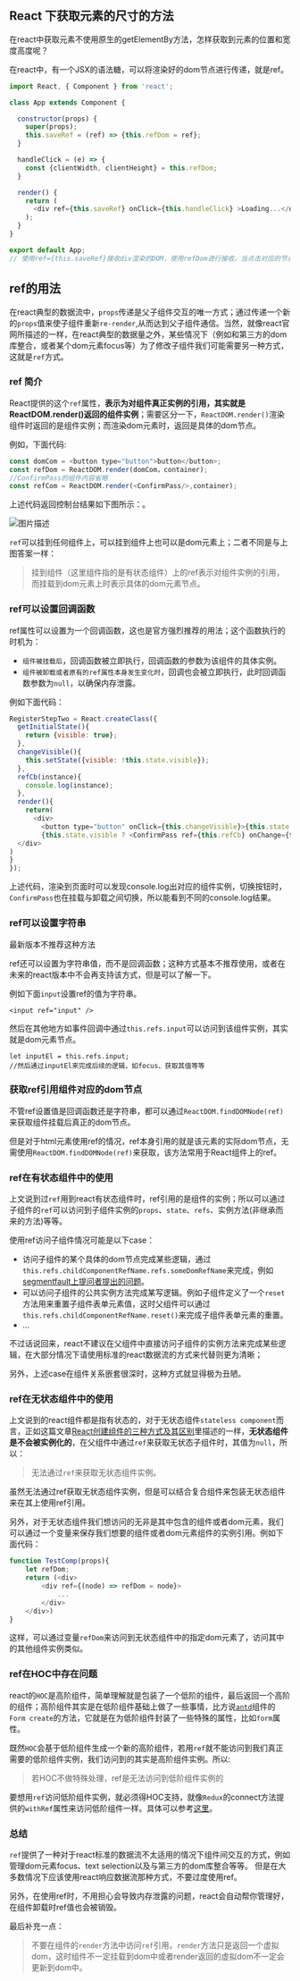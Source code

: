 ## React 下获取元素的尺寸的方法

在react中获取元素不使用原生的getElementBy方法，怎样获取到元素的位置和宽度高度呢？

在react中，有一个JSX的语法糖，可以将渲染好的dom节点进行传递，就是ref。

~~~js
import React, { Component } from 'react';

class App extends Component {

  constructor(props) {
    super(props);
    this.saveRef = (ref) => {this.refDom = ref};
  }

  handleClick = (e) => {
    const {clientWidth, clientHeight} = this.refDom;
  }

  render() {
    return (
      <div ref={this.saveRef} onClick={this.handleClick} >Loading...</div>
    );
  }
}

export default App;
// 使用ref={this.saveRef}接收div渲染的DOM，使用refDom进行接收。当点击对应的节点，就可以得到这个对象。
~~~

## ref的用法

在react典型的数据流中，`props`传递是父子组件交互的唯一方式；通过传递一个新的`props`值来使子组件重新`re-render`,从而达到父子组件通信。当然，就像react官网所描述的一样，在react典型的数据量之外，某些情况下（例如和第三方的dom库整合，或者某个dom元素focus等）为了修改子组件我们可能需要另一种方式，这就是`ref`方式。

### ref 简介

React提供的这个`ref`属性，**表示为对组件真正实例的引用，其实就是ReactDOM.render()返回的组件实例**；需要区分一下，`ReactDOM.render()`渲染组件时返回的是组件实例；而渲染dom元素时，返回是具体的dom节点。

例如，下面代码:

```js
const domCom = <button type="button">button</button>;
const refDom = ReactDOM.render(domCom，container);
//ConfirmPass的组件内容省略
const refCom = ReactDOM.render(<ConfirmPass/>,container);
```

上述代码返回控制台结果如下图所示：。

![图片描述](https://segmentfault.com/img/bVKvsR?w=1464&h=348)

`ref`可以挂到任何组件上，可以挂到组件上也可以是dom元素上；二者不同是与上图答案一样：

> 挂到组件（这里组件指的是有状态组件）上的ref表示对组件实例的引用，而挂载到dom元素上时表示具体的dom元素节点。

### ref可以设置回调函数

ref属性可以设置为一个回调函数，这也是官方强烈推荐的用法；这个函数执行的时机为：

- `组件被挂载后`，回调函数被立即执行，回调函数的参数为该组件的具体实例。
- `组件被卸载或者原有的ref属性本身发生变化时`，回调也会被立即执行，此时回调函数参数为`null`，以确保内存泄露。

例如下面代码：

```js
RegisterStepTwo = React.createClass({
  getInitialState(){
    return {visible: true};
  },
  changeVisible(){
    this.setState({visible: !this.state.visible});
  },
  refCb(instance){
    console.log(instance);
  },
  render(){
    return(
      <div>
      	<button type="button" onClick={this.changeVisible}>{this.state.visible ? '卸载' : '挂载'}ConfirmPass</button>
        {this.state.visible ? <ConfirmPass ref={this.refCb} onChange={this.handleChange}/>: null}
  </div>
)
}
});
```

上述代码，渲染到页面时可以发现console.log出对应的组件实例，切换按钮时，`ConfirmPass`也在挂载与卸载之间切换，所以能看到不同的console.log结果。

### ref可以设置字符串

最新版本不推荐这种方法

ref还可以设置为字符串值，而不是回调函数；这种方式基本不推荐使用，或者在未来的react版本中不会再支持该方式，但是可以了解一下。

例如下面`input`设置ref的值为字符串。

```
<input ref="input" />
```

然后在其他地方如事件回调中通过`this.refs.input`可以访问到该组件实例，其实就是dom元素节点。

```
let inputEl = this.refs.input;
//然后通过inputEl来完成后续的逻辑，如focus、获取其值等等
```

### 获取ref引用组件对应的dom节点

不管ref设置值是回调函数还是字符串，都可以通过`ReactDOM.findDOMNode(ref)`来获取组件挂载后真正的dom节点。

但是对于html元素使用ref的情况，ref本身引用的就是该元素的实际dom节点，无需使用`ReactDOM.findDOMNode(ref)`来获取，该方法常用于React组件上的ref。

### ref在有状态组件中的使用

上文说到过`ref`用到react有状态组件时，ref引用的是组件的实例；所以可以通过子组件的`ref`可以访问到子组件实例的`props`、`state`、`refs`、实例方法(非继承而来的方法)等等。

使用ref访问子组件情况可能是以下case：

- 访问子组件的某个具体的dom节点完成某些逻辑，通过`this.refs.childComponentRefName.refs.someDomRefName`来完成，例如[segmentfault上提问者提出的问题](https://segmentfault.com/q/1010000006253845/a-1020000008661267)。
- 可以访问子组件的公共实例方法完成某写逻辑。例如子组件定义了一个`reset`方法用来重置子组件表单元素值，这时父组件可以通过`this.refs.childComponentRefName.reset()`来完成子组件表单元素的重置。
- ...

不过话说回来，react不建议在父组件中直接访问子组件的实例方法来完成某些逻辑，在大部分情况下请使用标准的react数据流的方式来代替则更为清晰；

另外，上述case在组件关系嵌套很深时，这种方式就显得极为丑陋。

### ref在无状态组件中的使用

上文说到的react组件都是指有状态的，对于无状态组件`stateless component`而言，正如这篇文章[React创建组件的三种方式及其区别](http://www.cnblogs.com/wonyun/p/5930333.html)里描述的一样，**无状态组件是不会被实例化的**，在父组件中通过`ref`来获取无状态子组件时，其值为`null`，所以：

> 无法通过`ref`来获取无状态组件实例。

虽然无法通过ref获取无状态组件实例，但是可以结合复合组件来包装无状态组件来在其上使用ref引用。

另外，对于无状态组件我们想访问的无非是其中包含的组件或者dom元素，我们可以通过一个变量来保存我们想要的组件或者dom元素组件的实例引用。例如下面代码：

```js
function TestComp(props){
    let refDom;
    return (<div>
        <div ref={(node) => refDom = node}>
            ...
        </div>
    </div>)
}
```

这样，可以通过变量`refDom`来访问到无状态组件中的指定dom元素了，访问其中的其他组件实例类似。

### ref在HOC中存在问题

react的`HOC`是高阶组件，简单理解就是包装了一个低阶的组件，最后返回一个高阶的组件；高阶组件其实是在低阶组件基础上做了一些事情，比方说[`antd`](https://ant.design/docs/react/introduce-cn)组件的`Form create`的方法，它就是在为低阶组件封装了一些特殊的属性，比如`form`属性。

既然`HOC`会基于低阶组件生成一个新的高阶组件，若用`ref`就不能访问到我们真正需要的低阶组件实例，我们访问到的其实是高阶组件实例。所以:

> 若HOC不做特殊处理，ref是无法访问到低阶组件实例的

要想用`ref`访问低阶组件实例，就必须得HOC支持，就像`Redux`的connect方法提供的`withRef`属性来访问低阶组件一样。具体可以参考[这里](https://segmentfault.com/a/1190000008112017#articleHeader12)。

### 总结

`ref`提供了一种对于react标准的数据流不太适用的情况下组件间交互的方式，例如管理dom元素focus、text selection以及与第三方的dom库整合等等。 但是在大多数情况下应该使用react响应数据流那种方式，不要过度使用ref。

另外，在使用ref时，不用担心会导致内存泄露的问题，react会自动帮你管理好，在组件卸载时ref值也会被销毁。

最后补充一点：

> 不要在组件的`render`方法中访问`ref`引用，`render`方法只是返回一个虚拟dom，这时组件不一定挂载到dom中或者render返回的虚拟dom不一定会更新到dom中。
